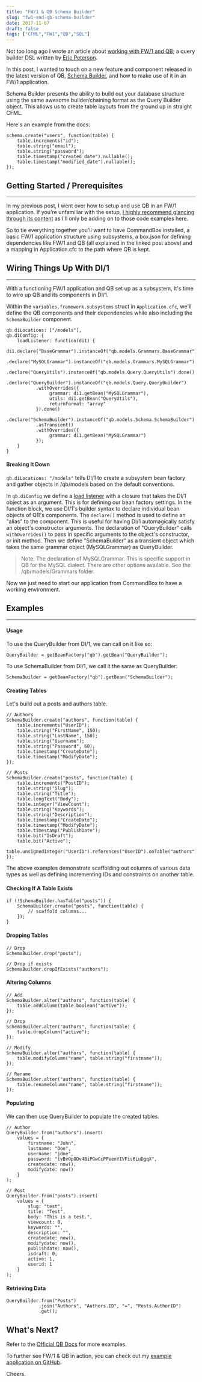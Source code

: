 ```yaml
---
title: "FW/1 & QB Schema Builder"
slug: "fw1-and-qb-schema-builder"
date: 2017-11-07
draft: false
tags: ["CFML","FW1","QB","SQL"]
---
```


Not too long ago I wrote an article about [working with FW/1 and QB](http://tonyjunkes.com/blog/working-with-fw1-and-qb/); a query builder DSL written by [Eric Peterson](https://github.com/elpete).

In this post, I wanted to touch on a new feature and component released in the latest version of QB, [Schema Builder](https://elpete.gitbooks.io/qb/content/schema/), and how to make use of it in an FW/1 application.

Schema Builder presents the ability to build out your database structure using the same awesome builder/chaining format as the Query Builder object. This allows us to create table layouts from the ground up in straight CFML.

Here's an example from the docs:

```
schema.create("users", function(table) {
    table.increments("id");
    table.string("email");
    table.string("password");
    table.timestamp("created_date").nullable();
    table.timestamp("modified_date").nullable();
});
```

## Getting Started / Prerequisites
---

In my previous post, I went over how to setup and use QB in an FW/1 application. If you're unfamiliar with the setup, [I highly recommend glancing through its content](http://tonyjunkes.com/blog/working-with-fw1-and-qb/) as I'll only be adding on to those code examples here.

So to tie everything together you'll want to have CommandBox installed, a basic FW/1 application structure using subsystems, a box.json for defining dependencies like FW/1 and QB (all explained in the linked post above) and a mapping in Application.cfc to the path where QB is kept.

## Wiring Things Up With DI/1
---

With a functioning FW/1 application and QB set up as a subsystem, It's time to wire up QB and its components in DI/1.

Within the `variables.framework.subsystems` struct in `Application.cfc`, we'll define the QB components and their dependencies while also including the `SchemaBuilder` component.

```
qb.diLocations: ["/models"],
qb.diConfig: {
    loadListener: function(di1) {
        di1.declare("BaseGrammar").instanceOf("qb.models.Grammars.BaseGrammar").done()
           .declare("MySQLGrammar").instanceOf("qb.models.Grammars.MySQLGrammar").done()
           .declare("QueryUtils").instanceOf("qb.models.Query.QueryUtils").done()
           .declare("QueryBuilder").instanceOf("qb.models.Query.QueryBuilder")
           .withOverrides({
                grammar: di1.getBean("MySQLGrammar"),
                utils: di1.getBean("QueryUtils"),
                returnFormat: "array"
           }).done()
           .declare("SchemaBuilder").instanceOf("qb.models.Schema.SchemaBuilder")
           .asTransient()
           .withOverrides({
                grammar: di1.getBean("MySQLGrammar")
           });
    }
}
```

#### Breaking It Down

`qb.diLocations: "/models"` tells DI/1 to create a subsystem bean factory and gather objects in /qb/models based on the default conventions.

In `qb.diConfig` we define a [load listener](http://framework-one.github.io/documentation/using-di-one.html#using-load-listeners) with a closure that takes the DI/1 object as an argument. This is for defining our bean factory settings. In the function block, we use DI/1's builder syntax to declare individual bean objects of QB's components. The `declare()` method is used to define an "alias" to the component. This is useful for having DI/1 automagically satisfy an object's constructor arguments. The declaration of "QueryBuilder" calls `withOverrides()` to pass in specific arguments to the object's constructor, or init method. Then we define "SchemaBuilder" as a transient object which takes the same grammar object (MySQLGrammar) as QueryBuilder.

> Note: The declaration of MySQLGrammar. This is specific support in QB for the MySQL dialect. There are other options available. See the /qb/models/Grammars folder.

Now we just need to start our application from CommandBox to have a working environment.

## Examples
---

#### Usage

To use the QueryBuilder from DI/1, we can call on it like so:

```
QueryBuilder = getBeanFactory("qb").getBean("QueryBuilder");
```

To use SchemaBuilder from DI/1, we call it the same as QueryBuilder:

```
SchemaBuilder = getBeanFactory("qb").getBean("SchemaBuilder");
```

#### Creating Tables

Let's build out a posts and authors table.

```
// Authors
SchemaBuilder.create("authors", function(table) {
    table.increments("UserID");
    table.string("FirstName", 150);
    table.string("LastName", 150);
    table.string("Username");
    table.string("Password", 60);
    table.timestamp("CreateDate");
    table.timestamp("ModifyDate");
});

// Posts
SchemaBuilder.create("posts", function(table) {
    table.increments("PostID");
    table.string("Slug");
    table.string("Title");
    table.longText("Body");
    table.integer("ViewCount");
    table.string("Keywords");
    table.string("Description");
    table.timestamp("CreateDate");
    table.timestamp("ModifyDate");
    table.timestamp("PublishDate");
    table.bit("IsDraft");
    table.bit("Active");
    table.unsignedInteger("UserID").references("UserID").onTable("authors");
});
```

The above examples demonstrate scaffolding out columns of various data types as well as defining incrementing IDs and constraints on another table.

#### Checking If A Table Exists

```
if (!SchemaBuilder.hasTable("posts")) {
    SchemaBuilder.create("posts", function(table) {
        // scaffold columns...
    });
}
```

#### Dropping Tables

```
// Drop
SchemaBuilder.drop("posts");

// Drop if exists
SchemaBuilder.dropIfExists("authors");
```

#### Altering Columns

```
// Add
SchemaBuilder.alter("authors", function(table) {
    table.addColumn(table.boolean("active"));
});

// Drop
SchemaBuilder.alter("authors", function(table) {
    table.dropColumn("active");
});

// Modify
SchemaBuilder.alter("authors", function(table) {
    table.modifyColumn("name", table.string("firstname"));
});

// Rename
SchemaBuilder.alter("authors", function(table) {
    table.renameColumn("name", table.string("firstname"));
});
```

#### Populating

We can then use QueryBuilder to populate the created tables.

```
// Author
QueryBuilder.from("authors").insert(
    values = {
        firstname: "John",
        lastname: "Doe",
        username: "jdoe",
        password: "tvBvOpODv4BiPGwCcPFeenYIVFis6LuDgqX",
        createdate: now(),
        modifydate: now()
    }
);

// Post
QueryBuilder.from("posts").insert(
    values = {
        slug: "test",
        title: "Test",
        body: "This is a test.",
        viewcount: 0,
        keywords: "",
        description: "",
        createdate: now(),
        modifydate: now(),
        publishdate: now(),
        isdraft: 0,
        active: 1,
        userid: 1
    }
);
```

#### Retrieving Data

```
QueryBuilder.from("Posts")
            .join("Authors", "Authors.ID", "=", "Posts.AuthorID")
            .get();
```

## What's Next?

Refer to the [Official QB Docs](https://elpete.gitbooks.io/qb/) for more examples.

To further see FW/1 & QB in action, you can check out my [example application on GitHub](https://github.com/cfchef/fw1-qb-example).

Cheers.

